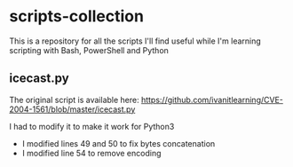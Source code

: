 # scripts-collection

This is a repository for all the scripts I'll find useful while I'm learning scripting with Bash, PowerShell and Python

## icecast.py

The original script is available here: https://github.com/ivanitlearning/CVE-2004-1561/blob/master/icecast.py

I had to modify it to make it work for Python3
* I modified lines 49 and 50 to fix bytes concatenation
* I modified line 54 to remove encoding
